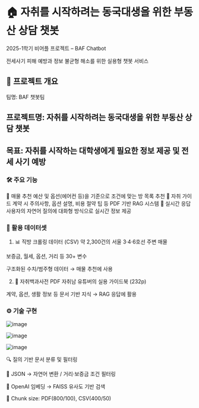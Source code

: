 # 🏠 자취를 시작하려는 동국대생을 위한 부동산 상담 챗봇
2025-1학기 비어플 프로젝트 – BAF Chatbot

전세사기 피해 예방과 정보 불균형 해소를 위한 실용형 챗봇 서비스

## 📌 프로젝트 개요
팀명: BAF 챗봇팀

## 프로젝트명: 자취를 시작하려는 동국대생을 위한 부동산 상담 챗봇

## 목표: 자취를 시작하는 대학생에게 필요한 정보 제공 및 전세 사기 예방

### 🛠 주요 기능
📌 매물 추천	예산 및 옵션(에어컨 등)을 기준으로 조건에 맞는 방 목록 추천
📘 자취 가이드	계약 시 주의사항, 옵션 설명, 비용 절약 팁 등 PDF 기반 RAG 시스템
💬 실시간 응답	사용자의 자연어 질의에 대화형 방식으로 실시간 정보 제공

### 📂 활용 데이터셋
1. 📊 직방 크롤링 데이터 (CSV)
약 2,300건의 서울 3·4·6호선 주변 매물

보증금, 월세, 옵션, 거리 등 30+ 변수

구조화된 수치/범주형 데이터 → 매물 추천에 사용

2. 📄 자취백과사전 PDF
자취남 유튜버의 실용 가이드북 (232p)

계약, 옵션, 생활 정보 등 문서 기반 지식 → RAG 응답에 활용

### ⚙️ 기술 구현

![image](https://github.com/user-attachments/assets/dec85a25-3f99-4dc0-8677-60fedd08ccc5)

![image](https://github.com/user-attachments/assets/5baa4089-10a3-46d8-b824-9e4a87cc9e8a)

![image](https://github.com/user-attachments/assets/080ebb8f-e3aa-4e69-b2f1-35baa4172fc1)


🔍 질의 기반 문서 분류 및 필터링

📐 JSON → 자연어 변환 / 거리·보증금 조건 필터링

🧠 OpenAI 임베딩 → FAISS 유사도 기반 검색

🧾 Chunk size: PDF(800/100), CSV(400/50)

